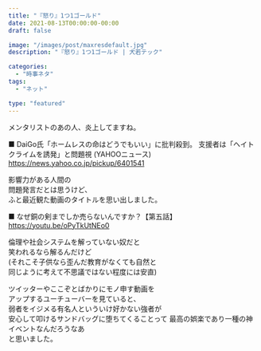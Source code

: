 ```yaml
---
title: "『怒り』1つ1ゴールド"
date: 2021-08-13T00:00:00-00:00
draft: false

image: "/images/post/maxresdefault.jpg"
description: "『怒り』1つ1ゴールド | 犬若テック"

categories:
  - "時事ネタ"
tags:
  - "ネット"

type: "featured"
---
```


メンタリストのあの人、炎上してますね。

■
DaiGo氏「ホームレスの命はどうでもいい」に批判殺到。
支援者は「ヘイトクライムを誘発」と問題視 (YAHOOニュース)  
https://news.yahoo.co.jp/pickup/6401541

影響力がある人間の  
問題発言だとは思うけど、  
ふと最近観た動画のタイトルを思い出しました。

■ なぜ銅の剣までしか売らないんですか？【第五話】  
https://youtu.be/oPyTkUtNEo0

倫理や社会システムを解っていない奴だと  
笑われるなら解るんだけど  
(それこそ子供なら歪んだ教育がなくても自然と  
同じように考えて不思議ではない程度には安直)

ツイッターやここぞとばかりにモノ申す動画を  
アップするユーチューバーを見ていると、  
弱者をイジメる有名人といういけ好かない強者が  
安心して叩けるサンドバッグに堕ちてくることって
最高の娯楽であり一種の神イベントなんだろうなあ  
と思いました。
